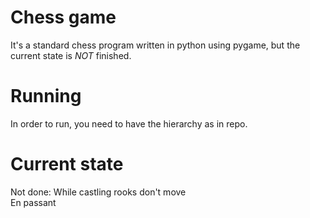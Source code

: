 # Chess game
It's a standard chess program written in python using pygame, but the current state is *NOT* finished.

# Running
In order to run, you need to have the hierarchy as in repo.

# Current state
Not done: 
While castling rooks don't move <br>
En passant
